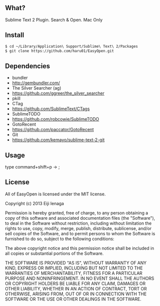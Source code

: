 ## What?
 Sublime Text 2 Plugin. Search & Open. Mac Only

## Install

```sh
$ cd ~/Library/Application\ Support/Sublime\ Text\ 2/Packages
$ git clone https://github.com/haru01/EasyOpen.git
```

## Dependencies
- bundler
 - http://gembundler.com/
- The Silver Searcher (ag)
 - https://github.com/ggreer/the_silver_searcher
- pkill
- CTag
 - https://github.com/SublimeText/CTags
- SublimeTODO
 - https://github.com/robcowie/SublimeTODO
- GotoRecent
 - https://github.com/paccator/GotoRecent
- Git
 - https://github.com/kemayo/sublime-text-2-git

## Usage

type command+shift+p ->  ;


## License
All of EasyOpen is licensed under the MIT license.

Copyright (c) 2013 Eiji Ienaga

Permission is hereby granted, free of charge, to any person obtaining a copy of this software and associated documentation files (the "Software"), to deal in the Software without restriction, including without limitation the rights to use, copy, modify, merge, publish, distribute, sublicense, and/or sell copies of the Software, and to permit persons to whom the Software is furnished to do so, subject to the following conditions:

The above copyright notice and this permission notice shall be included in all copies or substantial portions of the Software.

THE SOFTWARE IS PROVIDED "AS IS", WITHOUT WARRANTY OF ANY KIND, EXPRESS OR IMPLIED, INCLUDING BUT NOT LIMITED TO THE WARRANTIES OF MERCHANTABILITY, FITNESS FOR A PARTICULAR PURPOSE AND NONINFRINGEMENT. IN NO EVENT SHALL THE AUTHORS OR COPYRIGHT HOLDERS BE LIABLE FOR ANY CLAIM, DAMAGES OR OTHER LIABILITY, WHETHER IN AN ACTION OF CONTRACT, TORT OR OTHERWISE, ARISING FROM, OUT OF OR IN CONNECTION WITH THE SOFTWARE OR THE USE OR OTHER DEALINGS IN THE SOFTWARE.
